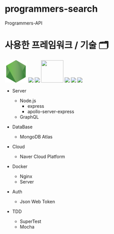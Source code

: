 # programmers-search

Programmers-API

# 사용한 프레임워크 / 기술 🗂

<div style="display: inline-block">
    <img src="https://raw.githubusercontent.com/github/explore/80688e429a7d4ef2fca1e82350fe8e3517d3494d/topics/nodejs/nodejs.png" height="70px">
    <img src="https://upload.wikimedia.org/wikipedia/commons/thumb/1/17/GraphQL_Logo.svg/1200px-GraphQL_Logo.svg.png" height="70px">
    <img src="https://cms-assets.tutsplus.com/uploads/users/1116/posts/24835/preview_image/mongodb-logo.png" height="70px">
    <img src="https://console.ncloud.com/public/img/logo-mini.svg" height="70px" width="70px">
    <img src="https://camo.githubusercontent.com/58045a79a69afea4cab1cea6def6d911fba3956cf5fd683addf41c032aa64088/68747470733a2f2f636c6475702e636f6d2f78465646784f696f41552e737667" height="70px">
    <img src="https://perfectacle.github.io/images/spring-boot-docker-image-optimization/thumb.png" width="70px">
    <img src="https://miro.medium.com/max/800/1*fYO53gKwHEsO7gxwkZmybg.png" width="70">
</div>

- Server

  - Node.js
    - express
    - apollo-server-express
  - GraphQL

- DataBase

  - MongoDB Atlas

- Cloud

  - Naver Cloud Platform

- Docker

  - Nginx
  - Server

- Auth

  - Json Web Token

- TDD
  - SuperTest
  - Mocha
